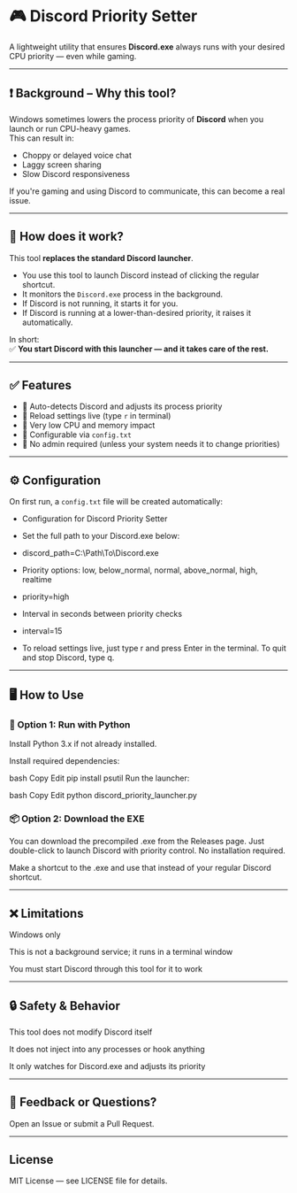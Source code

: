 # 🎮 Discord Priority Setter

A lightweight utility that ensures **Discord.exe** always runs with your desired CPU priority — even while gaming.

---

## ❗ Background – Why this tool?

Windows sometimes lowers the process priority of **Discord** when you launch or run CPU-heavy games.  
This can result in:

- Choppy or delayed voice chat
- Laggy screen sharing
- Slow Discord responsiveness

If you're gaming and using Discord to communicate, this can become a real issue.

---

## 🚀 How does it work?

This tool **replaces the standard Discord launcher**.

- You use this tool to launch Discord instead of clicking the regular shortcut.
- It monitors the `Discord.exe` process in the background.
- If Discord is not running, it starts it for you.
- If Discord is running at a lower-than-desired priority, it raises it automatically.

In short:  
✅ **You start Discord with this launcher — and it takes care of the rest.**

---

## ✅ Features

- 🧠 Auto-detects Discord and adjusts its process priority
- 🔄 Reload settings live (type `r` in terminal)
- 💾 Very low CPU and memory impact
- 🧩 Configurable via `config.txt`
- 👤 No admin required (unless your system needs it to change priorities)

---

## ⚙️ Configuration

On first run, a `config.txt` file will be created automatically:

- Configuration for Discord Priority Setter

- Set the full path to your Discord.exe below:

* discord_path=C:\Path\To\Discord.exe

- Priority options: low, below_normal, normal, above_normal, high, realtime

* priority=high

- Interval in seconds between priority checks

* interval=15

- To reload settings live, just type r and press Enter in the terminal. To quit and stop Discord, type q.

---

## 🖥️ How to Use

### 🐍 Option 1: Run with Python

Install Python 3.x if not already installed.

Install required dependencies:

bash
Copy
Edit
pip install psutil
Run the launcher:

bash
Copy
Edit
python discord_priority_launcher.py

### 📦 Option 2: Download the EXE

You can download the precompiled .exe from the Releases page.
Just double-click to launch Discord with priority control. No installation required.

Make a shortcut to the .exe and use that instead of your regular Discord shortcut.

---

## ❌ Limitations

Windows only

This is not a background service; it runs in a terminal window

You must start Discord through this tool for it to work

---

## 🔒 Safety & Behavior

This tool does not modify Discord itself

It does not inject into any processes or hook anything

It only watches for Discord.exe and adjusts its priority

---

## 🙋 Feedback or Questions?

Open an Issue or submit a Pull Request.

---

## License

MIT License — see LICENSE file for details.

```

```
